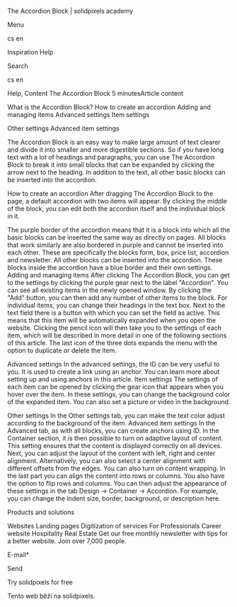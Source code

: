 <p>The Accordion Block | solidpixels academy</p>
<p>Menu</p>
<p>cs en</p>
<p>Inspiration Help</p>
<p>Search</p>
<p>cs en</p>
<p>Help, Content
The Accordion Block
5 minutesArticle content</p>
<p>What is the Accordion Block?
How to create an accordion
Adding and managing items
Advanced settings
Item settings</p>
<p>Other settings
Advanced item settings</p>
<p>The Accordion Block is an easy way to make large amount of text clearer and divide it into smaller and more digestible sections. So if you have long text with a lot of headings and paragraphs, you can use The Accordion Block to break it into small blocks that can be expanded by clicking the arrow next to the heading. In addition to the text, all other basic blocks can be inserted into the accordion.</p>
<p>How to create an accordion
After dragging The Accordion Block to the page, a default accordion with two items will appear. By clicking the middle of the block, you can edit both the accordion itself and the individual block in it.</p>
<p>The purple border of the accordion means that it is a block into which all the basic blocks can be inserted the same way as directly on pages. All blocks that work similarly are also bordered in purple and cannot be inserted into each other. These are specifically the blocks form, box, price list, accordion and newsletter. All other blocks can be inserted into the accordion. These blocks inside the accordion have a blue border and their own settings.
Adding and managing items
After clicking The Accordion Block, you can get to the settings by clicking the purple gear next to the label "Accordion". You can see all existing items in the newly opened window. By clicking the "Add" button, you can then add any number of other items to the block.
For individual items, you can change their headings in the text box. Next to the text field there is a button with which you can set the field as active. This means that this item will be automatically expanded when you open the website.
Clicking the pencil icon will then take you to the settings of each item, which will be described in more detail in one of the following sections of this article.
The last icon of the three dots expands the menu with the option to duplicate or delete the item.</p>
<p>Advanced settings
In the advanced settings, the ID can be very useful to you. It is used to create a link using an anchor. You can learn more about setting up and using anchors in this article.
Item settings
The settings of each item can be opened by clicking the gear icon that appears when you hover over the item.
In these settings, you can change the background color of the expanded item. You can also set a picture or video in the background.</p>
<p>Other settings
In the Other settings tab, you can make the text color adjust according to the background of the item.
Advanced item settings
In the Advanced tab, as with all blocks, you can create anchors using ID.
In the Container section, it is then possible to turn on adaptive layout of content. This setting ensures that the content is displayed correctly on all devices.
Next, you can adjust the layout of the content with left, right and center alignment. Alternatively, you can also select a center alignment with different offsets from the edges. You can also turn on content wrapping.
In the last part you can align the content into rows or columns. You also have the option to flip rows and columns.
You can then adjust the appearance of these settings in the tab Design -&gt; Container -&gt; Accordion. For example, you can change the indent size, border, background, or description here.</p>
<p>Products and solutions</p>
<p>Websites
Landing pages
Digitization of services
For Professionals
 Career website
Hospitality
Real Estate
 Get our free monthly newsletter with tips for a better website. Join over 7,000 people.</p>
<p>E-mail*</p>
<p>Send</p>
<p>Try solidpixels for free</p>
<p>Tento web běží na solidpixels.</p>